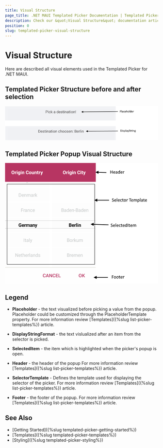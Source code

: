 ```yaml
---
title: Visual Structure
page_title: .NET MAUI Templated Picker Documentation | Templated Picker Visual Structure
description: Check our &quot;Visual Structure&quot; documentation article for Telerik TemplatedPicker for .NET MAUI control.
position: 0
slug: templated-picker-visual-structure
---
```


# Visual Structure

Here are described all visual elements used in the Templated Picker for .NET MAUI.

## Templated Picker Structure before and after selection

![Templated Picker Visual Structure Display Text](images/templatedpicker_structure_placeholder_display.png "Visual elements of Templated Picker control")

## Templated Picker Popup Visual Structure

![Templated Picker Visual Structure](images/templated_picker_visual_structure.png "Visual elements of Templated Picker Popup")

## Legend

- **Placeholder** - the text visualized before picking a value from the popup. Placeholder could be customized through the PlaceholderTemplate property. For more information review [Templates]({%slug list-picker-templates%}) article.

- **DisplayStringFormat** - the text vislualized after an item from the selector is picked.

- **SelectedItem** -  the item which is highlighted when the picker's popup is open. 

- **Header** - the header of the popup For more information review [Templates]({%slug list-picker-templates%}) article.

- **SelectorTemplate** - Defines the template used for displaying the selector of the picker. For more information review [Templates]({%slug list-picker-templates%}) article.

- **Footer** - the footer of the popup. For more information review [Templates]({%slug list-picker-templates%}) article.

## See Also

- [Getting Started]({%slug templated-picker-getting-started%})
- [Templates]({%slug templated-picker-templates%})
- [Styling]({%slug templated-picker-styling%})